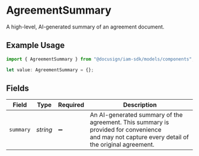 # AgreementSummary

A high-level, AI-generated summary of an agreement document.

## Example Usage

```typescript
import { AgreementSummary } from "@docusign/iam-sdk/models/components";

let value: AgreementSummary = {};
```

## Fields

| Field                                                                                                                                            | Type                                                                                                                                             | Required                                                                                                                                         | Description                                                                                                                                      |
| ------------------------------------------------------------------------------------------------------------------------------------------------ | ------------------------------------------------------------------------------------------------------------------------------------------------ | ------------------------------------------------------------------------------------------------------------------------------------------------ | ------------------------------------------------------------------------------------------------------------------------------------------------ |
| `summary`                                                                                                                                        | *string*                                                                                                                                         | :heavy_minus_sign:                                                                                                                               | An AI-generated summary of the agreement. This summary is provided for convenience <br/>and may not capture every detail of the original agreement.<br/> |